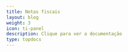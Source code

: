 ```yaml
---
title: Notas fiscais
layout: blog
weight: 3
icon: ti-panel
description: Clique para ver a documentação
type: topdocs
---
```

